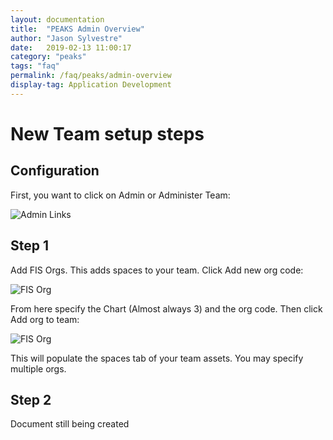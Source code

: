 ```yaml
---
layout: documentation
title:  "PEAKS Admin Overview"
author: "Jason Sylvestre"
date:   2019-02-13 11:00:17
category: "peaks"
tags: "faq"
permalink: /faq/peaks/admin-overview
display-tag: Application Development
---
```


# New Team setup steps

## Configuration
First, you want to click on Admin or Administer Team:


![Admin Links](https://computing.caes.ucdavis.edu/media/peaks/admin-start.png "Admin Links")

## Step 1
Add FIS Orgs. This adds spaces to your team. Click Add new org code:


![FIS Org](https://computing.caes.ucdavis.edu/media/peaks/admin-orgs-link.png "Fis Org")


From here specify the Chart (Almost always 3) and the org code. Then click Add org to team:


![FIS Org](https://computing.caes.ucdavis.edu/media/peaks/admin-orgs-add.png "Fis Org")

This will populate the spaces tab of your team assets. You may specify multiple orgs.

## Step 2
Document still being created

